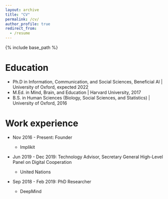 ```yaml
---
layout: archive
title: "CV"
permalink: /cv/
author_profile: true
redirect_from:
  - /resume
---
```


{% include base_path %}

Education
======
* Ph.D in Information, Communication, and Social Sciences, Beneficial AI | University of Oxford, expected 2022
* M.Ed. in Mind, Brain, and Education | Harvard University, 2017
* B.S. in Human Sciences (Biology, Social Sciences, and Statistics) | University of Oxford, 2016

Work experience
======
* Nov 2016 - Present: Founder
  * Implikit

* Jun 2019 - Dec 2019: Technology Advisor, Secretary  General  High-Level Panel on Digital Cooperation
  * United Nations

* Sep 2018 -  Feb 2019: PhD Researcher
  * DeepMind
  
<!-- Skills
======
* Skill 1
* Skill 2
  * Sub-skill 2.1
  * Sub-skill 2.2
  * Sub-skill 2.3
* Skill 3 -->
<!-- 
Publications
======
  <ul>{% for post in site.publications %}
    {% include archive-single-cv.html %}
  {% endfor %}</ul>
  
Talks
======
  <ul>{% for post in site.talks %}
    {% include archive-single-talk-cv.html %}
  {% endfor %}</ul>
  
Teaching
======
  <ul>{% for post in site.teaching %}
    {% include archive-single-cv.html %}
  {% endfor %}</ul>
  
Service and leadership
======
* Currently signed in to 43 different slack teams -->
